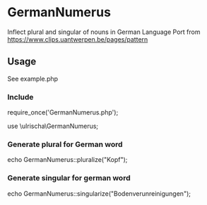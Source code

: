 # GermanNumerus
Inflect plural and singular of nouns in German Language
Port from https://www.clips.uantwerpen.be/pages/pattern
## Usage
See example.php
### Include
require_once('GermanNumerus.php');

use \ulrischa\GermanNumerus;
### Generate plural for German word
echo GermanNumerus::pluralize("Kopf");
### Generate singular for german word
echo  GermanNumerus::singularize("Bodenverunreinigungen");
